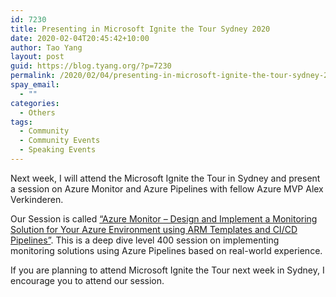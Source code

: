 ```yaml
---
id: 7230
title: Presenting in Microsoft Ignite the Tour Sydney 2020
date: 2020-02-04T20:45:42+10:00
author: Tao Yang
layout: post
guid: https://blog.tyang.org/?p=7230
permalink: /2020/02/04/presenting-in-microsoft-ignite-the-tour-sydney-2020/
spay_email:
  - ""
categories:
  - Others
tags:
  - Community
  - Community Events
  - Speaking Events
---
```

Next week, I will attend the Microsoft Ignite the Tour in Sydney and present a session on Azure Monitor and Azure Pipelines with fellow Azure MVP Alex Verkinderen.

Our Session is called <a href="https://sydney.myignitetour.techcommunity.microsoft.com/sessions/92316?source=sessions" target="_blank" rel="noopener noreferrer">“Azure Monitor – Design and Implement a Monitoring Solution for Your Azure Environment using ARM Templates and CI/CD Pipelines”</a>. This is a deep dive level 400 session on implementing monitoring solutions using Azure Pipelines based on real-world experience.

If you are planning to attend Microsoft Ignite the Tour next week in Sydney, I encourage you to attend our session.
